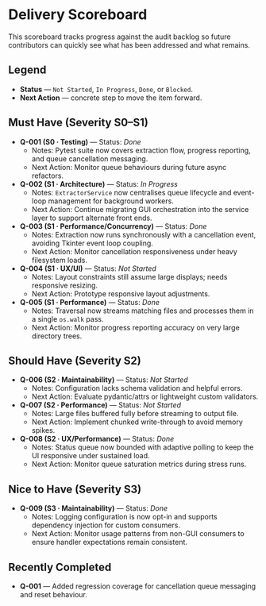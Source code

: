 # Delivery Scoreboard

This scoreboard tracks progress against the audit backlog so future contributors
can quickly see what has been addressed and what remains.

## Legend
- **Status** — `Not Started`, `In Progress`, `Done`, or `Blocked`.
- **Next Action** — concrete step to move the item forward.

## Must Have (Severity S0–S1)
- **Q-001 (S0 · Testing)** — Status: *Done*
  - Notes: Pytest suite now covers extraction flow, progress reporting, and queue cancellation messaging.
  - Next Action: Monitor queue behaviours during future async refactors.
- **Q-002 (S1 · Architecture)** — Status: *In Progress*
  - Notes: `ExtractorService` now centralises queue lifecycle and event-loop management for background workers.
  - Next Action: Continue migrating GUI orchestration into the service layer to support alternate front ends.
- **Q-003 (S1 · Performance/Concurrency)** — Status: *Done*
  - Notes: Extraction now runs synchronously with a cancellation event, avoiding Tkinter event loop coupling.
  - Next Action: Monitor cancellation responsiveness under heavy filesystem loads.
- **Q-004 (S1 · UX/UI)** — Status: *Not Started*
  - Notes: Layout constraints still assume large displays; needs responsive resizing.
  - Next Action: Prototype responsive layout adjustments.
- **Q-005 (S1 · Performance)** — Status: *Done*
  - Notes: Traversal now streams matching files and processes them in a single `os.walk` pass.
  - Next Action: Monitor progress reporting accuracy on very large directory trees.

## Should Have (Severity S2)
- **Q-006 (S2 · Maintainability)** — Status: *Not Started*
  - Notes: Configuration lacks schema validation and helpful errors.
  - Next Action: Evaluate pydantic/attrs or lightweight custom validators.
- **Q-007 (S2 · Performance)** — Status: *Not Started*
  - Notes: Large files buffered fully before streaming to output file.
  - Next Action: Implement chunked write-through to avoid memory spikes.
- **Q-008 (S2 · UX/Performance)** — Status: *Done*
  - Notes: Status queue now bounded with adaptive polling to keep the UI responsive under sustained load.
  - Next Action: Monitor queue saturation metrics during stress runs.

## Nice to Have (Severity S3)
- **Q-009 (S3 · Maintainability)** — Status: *Done*
  - Notes: Logging configuration is now opt-in and supports dependency injection for custom consumers.
  - Next Action: Monitor usage patterns from non-GUI consumers to ensure handler expectations remain consistent.

## Recently Completed
- **Q-001** — Added regression coverage for cancellation queue messaging and reset behaviour.
